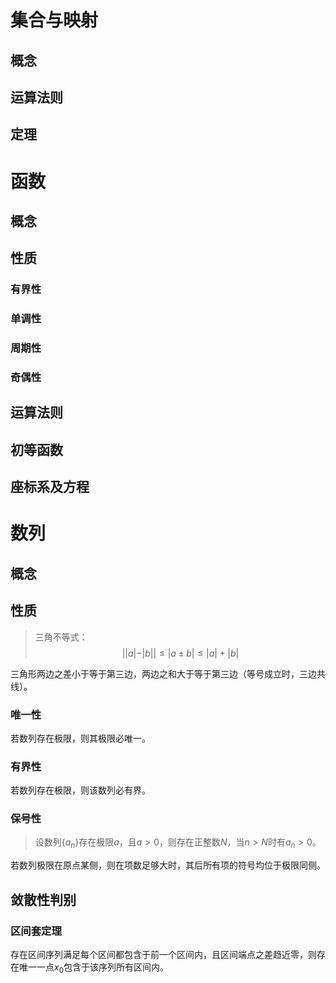 # 集合与映射

## 概念

## 运算法则

## 定理

# 函数

## 概念

## 性质

### 有界性

### 单调性

### 周期性

### 奇偶性

## 运算法则

## 初等函数

## 座标系及方程

# 数列

## 概念

## 性质

> 三角不等式：
> $$
> ||a|-|b||\leq|a\pm b|\leq|a|+|b|
> $$
>

三角形两边之差小于等于第三边，两边之和大于等于第三边（等号成立时，三边共线）。

### 唯一性

若数列存在极限，则其极限必唯一。

### 有界性

若数列存在极限，则该数列必有界。

### 保号性

> 设数列$\{a_{n}\}$存在极限$a$，且$a>0$，则存在正整数$N$，当$n>N$时有$a_n>0$。

若数列极限在原点某侧，则在项数足够大时，其后所有项的符号均位于极限同侧。

## 敛散性判别

### 区间套定理

存在区间序列满足每个区间都包含于前一个区间内，且区间端点之差趋近零，则存在唯一一点$x_0$包含于该序列所有区间内。
